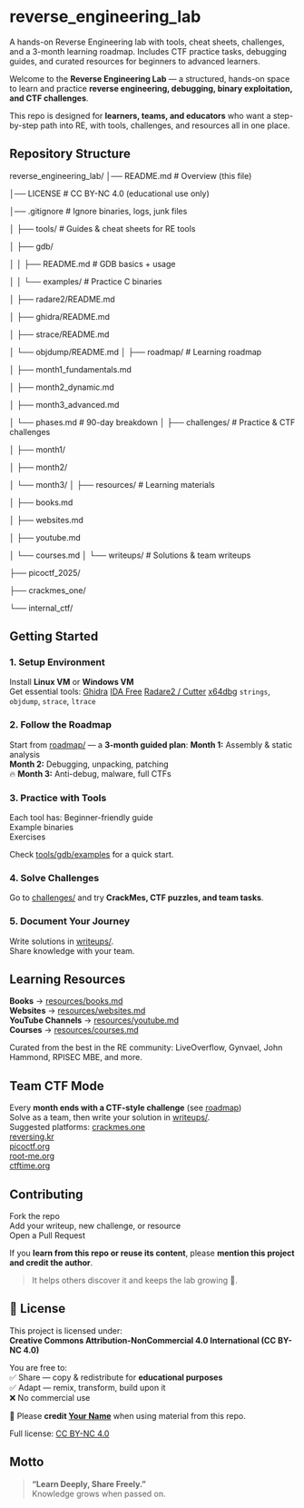 # reverse_engineering_lab
A hands-on Reverse Engineering lab with tools, cheat sheets, challenges, and a 3-month learning roadmap. Includes CTF practice tasks, debugging guides, and curated resources for beginners to advanced learners.


Welcome to the **Reverse Engineering Lab** — a structured, hands-on space to learn and practice **reverse engineering, debugging, binary exploitation, and CTF challenges**.  

This repo is designed for **learners, teams, and educators** who want a step-by-step path into RE, with tools, challenges, and resources all in one place.  


##  Repository Structure
reverse_engineering_lab/
│── README.md # Overview (this file)

│── LICENSE # CC BY-NC 4.0 (educational use only)

│── .gitignore # Ignore binaries, logs, junk files

│
├── tools/ # Guides & cheat sheets for RE tools

│ ├── gdb/

│ │ ├── README.md # GDB basics + usage

│ │ └── examples/ # Practice C binaries

│ ├── radare2/README.md

│ ├── ghidra/README.md

│ ├── strace/README.md

│ └── objdump/README.md
│
├── roadmap/ # Learning roadmap

│ ├── month1_fundamentals.md

│ ├── month2_dynamic.md

│ ├── month3_advanced.md

│ └── phases.md # 90-day breakdown
│
├── challenges/ # Practice & CTF challenges

│ ├── month1/

│ ├── month2/

│ └── month3/
│
├── resources/ # Learning materials

│ ├── books.md

│ ├── websites.md

│ ├── youtube.md

│ └── courses.md
│
└── writeups/ # Solutions & team writeups

├── picoctf_2025/

├── crackmes_one/

└── internal_ctf/



##  Getting Started

### 1. Setup Environment
 Install **Linux VM** or **Windows VM**  
 Get essential tools:
   [Ghidra](https://ghidra-sre.org/)
   [IDA Free](https://hex-rays.com/ida-free/)
   [Radare2 / Cutter](https://rada.re/n/radare2.html)
   [x64dbg](https://x64dbg.com/)
   `strings`, `objdump`, `strace`, `ltrace`

### 2. Follow the Roadmap
Start from [roadmap/](./roadmap/) — a **3-month guided plan**:
  **Month 1:** Assembly & static analysis  
  **Month 2:** Debugging, unpacking, patching  
 🔥 **Month 3:** Anti-debug, malware, full CTFs  

### 3. Practice with Tools
Each tool has:
  Beginner-friendly guide  
  Example binaries  
  Exercises  

Check [tools/gdb/examples](./tools/gdb/examples/) for a quick start.

### 4. Solve Challenges
Go to [challenges/](./challenges/) and try **CrackMes, CTF puzzles, and team tasks**.  

### 5. Document Your Journey
 Write solutions in [writeups/](./writeups/).  
 Share knowledge with your team.  



##  Learning Resources

  **Books** → [resources/books.md](./resources/books.md)  
  **Websites** → [resources/websites.md](./resources/websites.md)  
  **YouTube Channels** → [resources/youtube.md](./resources/youtube.md)  
  **Courses** → [resources/courses.md](./resources/courses.md)  

Curated from the best in the RE community: LiveOverflow, Gynvael, John Hammond, RPISEC MBE, and more.  



##  Team CTF Mode

 Every **month ends with a CTF-style challenge** (see [roadmap](./roadmap/))  
 Solve as a team, then write your solution in [writeups/](./writeups/).  
 Suggested platforms:
   [crackmes.one](https://crackmes.one)  
   [reversing.kr](https://reversing.kr)  
   [picoctf.org](https://picoctf.org)  
   [root-me.org](https://root-me.org)  
   [ctftime.org](https://ctftime.org/task/)  



##  Contributing

 Fork the repo  
 Add your writeup, new challenge, or resource  
 Open a Pull Request  

 If you **learn from this repo or reuse its content**, please **mention this project and credit the author**.  
> It helps others discover it and keeps the lab growing 🌱.  



## 📜 License

This project is licensed under:  
**Creative Commons Attribution-NonCommercial 4.0 International (CC BY-NC 4.0)**  

You are free to:  
 ✅ Share — copy & redistribute for **educational purposes**  
 ✅ Adapt — remix, transform, build upon it  
 ❌ No commercial use  

📌 Please **credit [Your Name](https://github.com/yourusername)** when using material from this repo.  

Full license: [CC BY-NC 4.0](https://creativecommons.org/licenses/by-nc/4.0/)



##  Motto

> **“Learn Deeply, Share Freely.”**  
Knowledge grows when passed on.  


